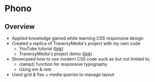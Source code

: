 # **Phono**

## **Overview**

- Applied knowledge gained while learning CSS responsive design
- Created a replica of TraversyMedia's project with my own code
    - YouTube tutorial ([link](https://www.youtube.com/watch?v=61R5kn_kYwY&list=WL&index=1&t=601s&ab_channel=TraversyMedia))
    - TraversyMedia's project demo ([link](https://codepen.io/bradtraversy/full/MNEgoJ))
- Showcased how to use modern CSS code such as but not limited to:
    - clamp() function for responsive typography
    - Using em & rem
- Used grid & flex + media queries to manage layout